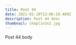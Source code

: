 ```yaml
---
title: Post 44
date: 2021-02-10T13:06:19.409Z
description: Post 44 desc
thumbnail: chaplin3x2.jpg
---
```

Post 44 body